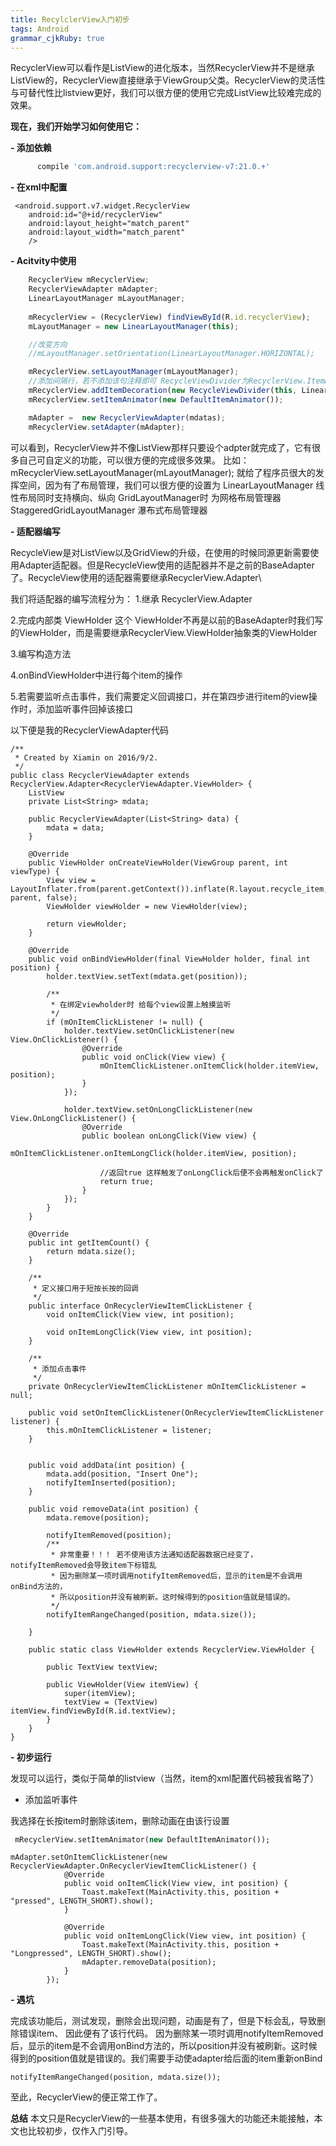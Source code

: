```yaml
---
title: RecylclerView入门初步
tags: Android
grammar_cjkRuby: true
---
```

 


RecyclerView可以看作是ListView的进化版本，当然RecyclerView并不是继承ListView的，RecyclerView直接继承于ViewGroup父类。RecyclerView的灵活性与可替代性比listview更好，我们可以很方便的使用它完成ListView比较难完成的效果。


  **现在，我们开始学习如何使用它：**

 **- 添加依赖**

  

``` gradle
      compile 'com.android.support:recyclerview-v7:21.0.+'
```

 **- 在xml中配置**

 

``` stylus
 <android.support.v7.widget.RecyclerView
    android:id="@+id/recyclerView"
    android:layout_height="match_parent"
    android:layout_width="match_parent"
    />
```

 **- Acitvity中使用**
 

``` javascript
    RecyclerView mRecyclerView;
    RecyclerViewAdapter mAdapter;
    LinearLayoutManager mLayoutManager;
    
    mRecyclerView = (RecyclerView) findViewById(R.id.recyclerView);
    mLayoutManager = new LinearLayoutManager(this);

    //改变方向
    //mLayoutManager.setOrientation(LinearLayoutManager.HORIZONTAL);

    mRecyclerView.setLayoutManager(mLayoutManager);
    //添加间隔行，若不添加该句注释即可 RecycleViewDivider为RecyclerView.ItemDecoration的实现类
    mRecyclerView.addItemDecoration(new RecycleViewDivider(this, LinearLayoutManager.HORIZONTAL));
    mRecyclerView.setItemAnimator(new DefaultItemAnimator());

    mAdapter =  new RecyclerViewAdapter(mdatas);
    mRecyclerView.setAdapter(mAdapter);
```
  可以看到，RecyclerView并不像ListView那样只要设个adpter就完成了，它有很多自己可自定义的功能，可以很方便的完成很多效果。
  比如： mRecyclerView.setLayoutManager(mLayoutManager); 就给了程序员很大的发挥空间，因为有了布局管理，我们可以很方便的设置为
  LinearLayoutManager        线性布局同时支持横向、纵向
  GridLayoutManager时       为网格布局管理器
  StaggeredGridLayoutManager 瀑布式布局管理器

 **- 适配器编写**

 RecycleView是对ListView以及GridView的升级，在使用的时候同源更新需要使用Adapter适配器。但是RecycleView使用的适配器并不是之前的BaseAdapter了。RecycleView使用的适配器需要继承RecyclerView.Adapter\
 
 
我们将适配器的编写流程分为：
1.继承 RecyclerView.Adapter

2.完成内部类 ViewHolder 这个 ViewHolder不再是以前的BaseAdapter时我们写的ViewHolder，而是需要继承RecyclerView.ViewHolder抽象类的ViewHolder

3.编写构造方法

4.onBindViewHolder中进行每个item的操作

5.若需要监听点击事件，我们需要定义回调接口，并在第四步进行item的view操作时，添加监听事件回掉该接口

以下便是我的RecyclerViewAdapter代码


``` stylus
/**
 * Created by Xiamin on 2016/9/2.
 */
public class RecyclerViewAdapter extends RecyclerView.Adapter<RecyclerViewAdapter.ViewHolder> {
    ListView
    private List<String> mdata;

    public RecyclerViewAdapter(List<String> data) {
        mdata = data;
    }

    @Override
    public ViewHolder onCreateViewHolder(ViewGroup parent, int viewType) {
        View view = LayoutInflater.from(parent.getContext()).inflate(R.layout.recycle_item, parent, false);
        ViewHolder viewHolder = new ViewHolder(view);

        return viewHolder;
    }

    @Override
    public void onBindViewHolder(final ViewHolder holder, final int position) {
        holder.textView.setText(mdata.get(position));

        /**
         * 在绑定viewholder时 给每个view设置上触摸监听
         */
        if (mOnItemClickListener != null) {
            holder.textView.setOnClickListener(new View.OnClickListener() {
                @Override
                public void onClick(View view) {
                    mOnItemClickListener.onItemClick(holder.itemView, position);
                }
            });

            holder.textView.setOnLongClickListener(new View.OnLongClickListener() {
                @Override
                public boolean onLongClick(View view) {
                    mOnItemClickListener.onItemLongClick(holder.itemView, position);

                    //返回true 这样触发了onLongClick后便不会再触发onClick了
                    return true;
                }
            });
        }
    }

    @Override
    public int getItemCount() {
        return mdata.size();
    }

    /**
     * 定义接口用于短按长按的回调
     */
    public interface OnRecyclerViewItemClickListener {
        void onItemClick(View view, int position);

        void onItemLongClick(View view, int position);
    }

    /**
     * 添加点击事件
     */
    private OnRecyclerViewItemClickListener mOnItemClickListener = null;

    public void setOnItemClickListener(OnRecyclerViewItemClickListener listener) {
        this.mOnItemClickListener = listener;
    }


    public void addData(int position) {
        mdata.add(position, "Insert One");
        notifyItemInserted(position);
    }

    public void removeData(int position) {
        mdata.remove(position);

        notifyItemRemoved(position);
        /**
         * 非常重要！！！ 若不使用该方法通知适配器数据已经变了，notifyItemRemoved会导致item下标错乱
         * 因为删除某一项时调用notifyItemRemoved后，显示的item是不会调用onBind方法的，
         * 所以position并没有被刷新。这时候得到的position值就是错误的。
         */
        notifyItemRangeChanged(position, mdata.size());

    }

    public static class ViewHolder extends RecyclerView.ViewHolder {

        public TextView textView;

        public ViewHolder(View itemView) {
            super(itemView);
            textView = (TextView) itemView.findViewById(R.id.textView);
        }
    }
}

```

 **- 初步运行**
 
发现可以运行，类似于简单的listview（当然，item的xml配置代码被我省略了）

 - 添加监听事件
 
 我选择在长按item时删除该item，删除动画在由该行设置

``` ocaml
 mRecyclerView.setItemAnimator(new DefaultItemAnimator());
```

``` stylus
mAdapter.setOnItemClickListener(new RecyclerViewAdapter.OnRecyclerViewItemClickListener() {
            @Override
            public void onItemClick(View view, int position) {
                Toast.makeText(MainActivity.this, position + "pressed", LENGTH_SHORT).show();
            }

            @Override
            public void onItemLongClick(View view, int position) {
                Toast.makeText(MainActivity.this, position + "Longpressed", LENGTH_SHORT).show();
                mAdapter.removeData(position);
            }
        });
```

 **- 遇坑**

完成该功能后，测试发现，删除会出现问题，动画是有了，但是下标会乱，导致删除错误item、
因此便有了该行代码。
因为删除某一项时调用notifyItemRemoved后，显示的item是不会调用onBind方法的，所以position并没有被刷新。这时候得到的position值就是错误的。我们需要手动使adapter给后面的item重新onBind
``` stylus
notifyItemRangeChanged(position, mdata.size());
```
至此，RecyclerView的便正常工作了。

**总结**
     本文只是RecyclerView的一些基本使用，有很多强大的功能还未能接触，本文也比较初步，仅作入门引导。

 

